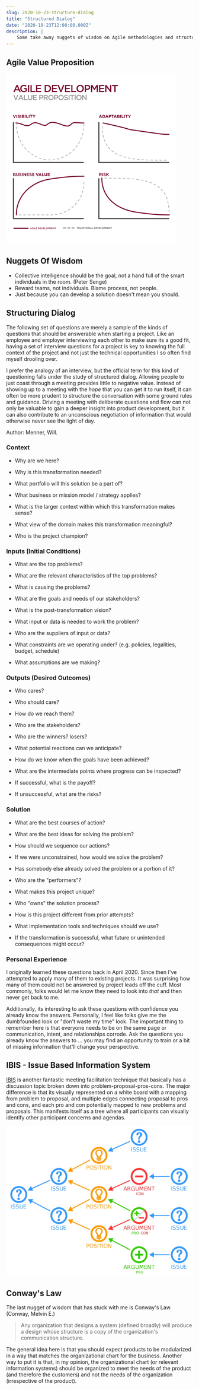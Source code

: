 ```yaml
---
slug: 2020-10-23-structure-dialog
title: "Structured Dialog"
date: "2020-10-23T12:00:00.000Z"
description: |
    Some take away nuggets of wisdom on Agile methodologies and structured dialog.
---
```


## Agile Value Proposition

![20200411-agile-value-proposition](2020-10-23-structure-dialog/20200411-agile-value-proposition.gif)

## Nuggets Of Wisdom

* Collective intelligence should be the goal, not a hand full of the smart individuals in the room. (Peter Senge)
* Reward teams, not individuals. Blame process, not people.
* Just because you can develop a solution doesn't mean you should.

## Structuring Dialog

The following set of questions are merely a sample of the kinds of questions that should be answerable when starting a project. Like an employee and employer interviewing each other to make sure its a good fit, having a set of interview questions for a project is key to knowing the full context of the project and not just the technical opportunities I so often find myself drooling over.

I prefer the analogy of an interview, but the official term for this kind of questioning falls under the study of structured dialog. Allowing people to just coast through a meeting provides little to negative value. Instead of showing up to a meeting with the *hope* that you can get it to run itself, it can often be more prudent to structure the conversation with some ground rules and guidance. Driving a meeting with deliberate questions and flow can not only be valuable to gain a deeper insight into product development, but it can also contribute to an unconscious negotiation of information that would otherwise never see the light of day.

Author: Menner, Will.

### Context

* Why are we here?

* Why is this transformation needed?

* What portfolio will this solution be a part of?

* What business or mission model / strategy applies?

* What is the larger context within which this transformation makes sense?

* What view of the domain makes this transformation meaningful?

* Who is the project champion?

### Inputs (Initial Conditions)

* What are the top problems?

* What are the relevant characteristics of the top problems?

* What is causing the problems?

* What are the goals and needs of our stakeholders?

* What is the post-transformation vision?

* What input or data is needed to work the problem?

* Who are the suppliers of input or data?

* What constraints are we operating under? (e.g. policies, legalities, budget, schedule)

* What assumptions are we making?

### Outputs (Desired Outcomes)

* Who cares?

* Who should care?

* How do we reach them?

* Who are the stakeholders?

* Who are the winners? losers?

* What potential reactions can we anticipate?

* How do we know when the goals have been achieved?

* What are the intermediate points where progress can be inspected?

* If successful, what is the payoff?

* If unsuccessful, what are the risks?

### Solution

* What are the best courses of action?

* What are the best ideas for solving the problem?

* How should we sequence our actions?

* If we were unconstrained, how would we solve the problem?

* Has somebody else already solved the problem or a portion of it?

* Who are the "performers"?

* What makes this project unique?

* Who "owns" the solution process?

* How is this project different from prior attempts?

* What implementation tools and techniques should we use?

* If the transformation is successful, what future or unintended consequences might occur?

### Personal Experience

I originally learned these questions back in April 2020. Since then I've attempted to apply many of them to existing projects. It was surprising how many of them could not be answered by project leads off the cuff. Most commonly, folks would let me know they need to look into *that* and then never get back to me.

<!--truncate-->

Additionally, its interesting to ask these questions with confidence you already know the answers. Personally, I feel like folks give me the dumbfounded look or "don't waste my time" look. The important thing to remember here is that everyone needs to be on the same page or communication, intent, and relationships corrode. Ask the questions you already know the answers to ... you may find an opportunity to train or a bit of missing information that'll change your perspective. 

## IBIS - Issue Based Information System

[IBIS](https://en.wikipedia.org/wiki/Issue-based_information_system) is another fantastic meeting facilitation technique that basically has a discussion topic broken down into problem-proposal-pros-cons. The major difference is that its visually represented on a white board with a mapping from problem to proposal, and multiple edges connecting proposal to pros and cons, and each pro and con potentially mapped to new problems and proposals. This manifests itself as a tree where all participants can visually identify other participant concerns and agendas.

![IBIS Example](2020-10-23-structure-dialog/ibis-example.jpg)

## Conway's Law

The last nugget of wisdom that has stuck with me is Conway's Law. (Conway, Melvin E.)

> Any organization that designs a system (defined broadly) will produce a design whose structure is a copy of the organization's communication structure.

The general idea here is that you should expect products to be modularized in a way that matches the organizational chart for the business. Another way to put it is that, in my opinion, the organizational chart (or relevant information systems) should be organized to meet the needs of the product (and therefore the customers) and not the needs of the organization (irrespective of the product).
